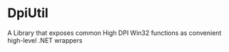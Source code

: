 # DpiUtil

A Library that exposes common High DPI Win32 functions as convenient high-level .NET wrappers

